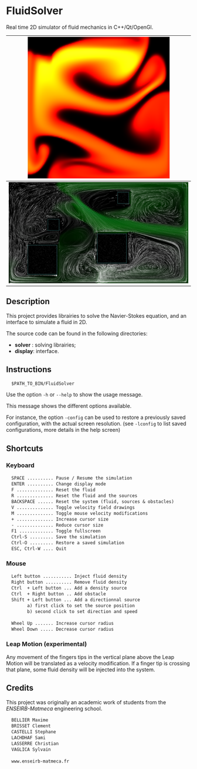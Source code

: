 FluidSolver
===========

Real time 2D simulator of fluid mechanics in C++/Qt/OpenGl.




| ![](screenshots/colorPrint.png) |
|:-------------------------------:|
| ![](screenshots/particles.png)  |



Description
------------

 This project provides librairies to solve the Navier-Stokes equation,
 and an interface to simulate a fluid in 2D. 

 The source code can be found in the following directories:
  * __solver__ : solving librairies;
  * __display__: interface.


Instructions
------------

      $PATH_TO_BIN/FluidSolver

 Use the option `-h` or `--help` to show the usage message.
 
 This message shows the different options available.

 For instance, the option `-config` can be used to restore
 a previously saved configuration, with the actual screen 
 resolution. (see `-lconfig` to list saved configurations,
 more details in the help screen)


Shortcuts
------------

### Keyboard

      SPACE .......... Pause / Resume the simulation
      ENTER .......... Change display mode
      F .............. Reset the fluid
      R .............. Reset the fluid and the sources
      BACKSPACE ...... Reset the system (fluid, sources & obstacles)
      V .............. Toggle velocity field drawings
      M .............. Toggle mouse velocity modifications
      + .............. Increase cursor size
      - .............. Reduce cursor size
      F1 ............. Toggle fullscreen
      Ctrl-S ......... Save the simulation
      Ctrl-O ......... Restore a saved simulation
      ESC, Ctrl-W .... Quit

### Mouse
 
      Left button ........... Inject fluid density
      Right button .......... Remove fluid density
      Ctrl  + Left button ... Add a density source
      Ctrl  + Right button .. Add obstacle
      Shift + Left button ... Add a directionnal source
      	    a) first click to set the source position
            b) second click to set direction and speed

      Wheel Up ....... Increase cursor radius
      Wheel Down ..... Decrease cursor radius

### Leap Motion (experimental)

Any movement of the fingers tips in the vertical plane above the Leap Motion will be translated as a velocity modification.
If a finger tip is crossing that plane, some fluid density will be injected into the system.


Credits
---------

This project was originally an academic work of students from the _ENSEIRB-Matmeca_ engineering school.

      BELLIER Maxime
      BRISSET Clement
      CASTELLI Stephane
      LACHDHAF Sami
      LASSERRE Christian
      VAGLICA Sylvain	

      www.enseirb-matmeca.fr
